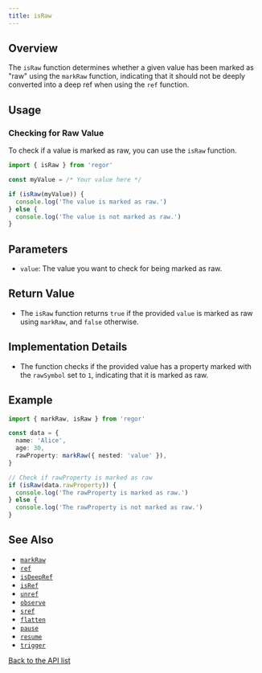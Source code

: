 ```yaml
---
title: isRaw
---
```


## Overview

The `isRaw` function determines whether a given value has been marked as "raw" using the `markRaw` function, indicating that it should not be deeply converted into a deep ref when using the `ref` function.

## Usage

### Checking for Raw Value

To check if a value is marked as raw, you can use the `isRaw` function.

```ts
import { isRaw } from 'regor'

const myValue = /* Your value here */

if (isRaw(myValue)) {
  console.log('The value is marked as raw.')
} else {
  console.log('The value is not marked as raw.')
}
```

## Parameters

- `value`: The value you want to check for being marked as raw.

## Return Value

- The `isRaw` function returns `true` if the provided `value` is marked as raw using `markRaw`, and `false` otherwise.

## Implementation Details

- The function checks if the provided value has a property marked with the `rawSymbol` set to `1`, indicating that it is marked as raw.

## Example

```ts
import { markRaw, isRaw } from 'regor'

const data = {
  name: 'Alice',
  age: 30,
  rawProperty: markRaw({ nested: 'value' }),
}

// Check if rawProperty is marked as raw
if (isRaw(data.rawProperty)) {
  console.log('The rawProperty is marked as raw.')
} else {
  console.log('The rawProperty is not marked as raw.')
}
```

## See Also

- [`markRaw`](/api/markRaw)
- [`ref`](/api/ref)
- [`isDeepRef`](/api/isDeepRef)
- [`isRef`](/api/isRef)
- [`unref`](/api/unref)
- [`observe`](/api/observe)
- [`sref`](/api/sref)
- [`flatten`](/api/flatten)
- [`pause`](/api/pause)
- [`resume`](/api/resume)
- [`trigger`](/api/trigger)

[Back to the API list](/api/)
